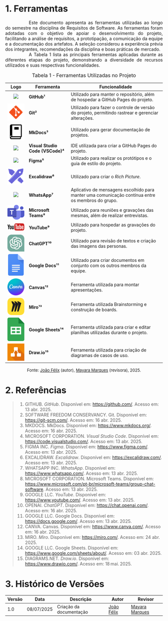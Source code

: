 # 1. Ferramentas

<div style="text-align: justify; text-indent: 2cm;">
Este documento apresenta as ferramentas utilizadas ao longo do semestre na disciplina de Requisitos de Software. As ferramentas foram adotadas com o objetivo de apoiar o desenvolvimento do projeto, facilitando a análise de requisitos, a prototipação, a comunicação da equipe e a documentação dos artefatos. A seleção considerou a experiência prévia dos integrantes, recomendações da disciplina e boas práticas de mercado.
</div>

<div style="text-align: justify; text-indent: 2cm;">
A Tabela 1 lista as principais ferramentas aplicadas durante as diferentes etapas do projeto, demonstrando a diversidade de recursos utilizados e suas respectivas funcionalidades.
</div>

<font size="3"><p style="text-align: center">Tabela 1 - Ferramentas Utilizadas no Projeto</p></font>

| Logo      | Ferramenta       | Funcionalidade                                                                 |
|-----------|------------------|--------------------------------------------------------------------------------|
| <div align="center"><img src="https://github.githubassets.com/images/modules/logos_page/GitHub-Mark.png" width="100px"> |**GitHub¹**|Utilizado para manter o repositório, além de hospedar a GitHub Pages do projeto.|
| <div align="center"><img src="../../assets/images/logos/logo_git.png" width="100px"> |**Git²**|Utilizado para fazer o controle de versão do projeto, permitindo  rastrear e gerenciar alterações.|
| <div align="center"><img src="../../assets/images/logos/logo_mkdocs.png" width="100px"> |**MkDocs³**|Utilizado para gerar documentação de projetos.|
| <div align="center"><img src="https://upload.wikimedia.org/wikipedia/commons/9/9a/Visual_Studio_Code_1.35_icon.svg" width="80px"> |**Visual Studio Code (VSCode)⁴**| IDE utilizada para criar a GitHub Pages do projeto.|
| <div align="center"><img src="https://upload.wikimedia.org/wikipedia/commons/3/33/Figma-logo.svg" width="50px"> |**Figma⁵**| Utilizado para realizar os protótipos e o guia de estilo do projeto.|
| <div align="center"><img src="../../assets/images/logos/logo_excalidraw.png" width="100px"> |**Excalidraw⁶**|Utilizado para criar o *Rich Picture*.|
| <div align="center"><img src="https://upload.wikimedia.org/wikipedia/commons/6/6b/WhatsApp.svg" width="100px"> |**WhatsApp⁷**|Aplicativo de mensagens escolhido para manter uma comunicação contínua entre os membros do grupo.|
| <div align="center"><img src="../../assets/images/logos/logo_teams.png" width="90px"> |**Microsoft Teams⁸**| Utilizado para reuniões e gravações das mesmas, além de realizar entrevistas.|
| <div align="center"><img src="../../assets/images/logos/logo_youtube.png" width="100px"> |**YouTube⁹**|Utilizado para hospedar as gravações do projeto.|
| <div align="center"><img src="../../assets/images/logos/logo_chatgpt.png" width="100px"> |**ChatGPT¹⁰**|Utilizado para revisão de textos e criação das imagens das personas.|
| <div align="center"><img src="../../assets/images/logos/logo_google_docs.png" width="50px"> |**Google Docs¹¹**|Utilizado para criar documentos em conjunto com os outros membros da equipe.|
| <div align="center"><img src="../../assets/images/logos/logo_canvas.svg" width="100px"> |**Canvas¹²**|Ferramenta utilizada para montar apresentações.|
| <div align="center"><img src="../../assets/images/logos/logo_miro.png" width="100px"> |**Miro¹³**|Ferramenta utilizada Brainstorming e construção de boards.|
| <div align="center"><img src="../../assets/images/logos/logo_google_sheets.png" width="70px"> |**Google Sheets¹⁴**|Ferramenta utilizada para criar e editar planilhas utilizadas durante o projeto.|
| <div align="center"><img src="../../assets/images/logos/logo_drawio.png" width="70px"> |**Draw.io¹⁵**|Ferramenta utilizada para criação de diagramas de casos de uso.|

<font size="2"><p style="text-align: center">Fonte: [João Félix](https://github.com/joaofmoreiraa) (autor), [Mayara Marques](https://github.com/maymarquee) (revisora), 2025.</p></font>

# 2. Referências

> 1. GITHUB. *GitHub*. Disponível em: <https://github.com/>. Acesso em: 13 abr. 2025.  
> 2. SOFTWARE FREEDOM CONSERVANCY. Git. Disponível em: <https://git-scm.com/>. Acesso em: 16 abr. 2025.  
> 3. MKDOCS. MkDocs. Disponível em: <https://www.mkdocs.org/>. Acesso em: 16 abr. 2025.  
> 4. MICROSOFT CORPORATION. *Visual Studio Code*. Disponível em: <https://code.visualstudio.com/>. Acesso em: 13 abr. 2025.  
> 5. FIGMA INC. *Figma*. Disponível em: <https://www.figma.com/>. Acesso em: 13 abr. 2025.  
> 6. EXCALIDRAW. *Excalidraw*. Disponível em: <https://excalidraw.com/>. Acesso em: 13 abr. 2025.  
> 7. WHATSAPP INC. *WhatsApp*. Disponível em: <https://www.whatsapp.com/>. Acesso em: 13 abr. 2025.  
> 8. MICROSOFT CORPORATION. Microsoft Teams. Disponível em: <https://www.microsoft.com/pt-br/microsoft-teams/group-chat-software>. Acesso em: 13 abr. 2025.  
> 9. GOOGLE LLC. *YouTube*. Disponível em: <https://www.youtube.com/>. Acesso em: 13 abr. 2025.  
> 10. OPENAI. *ChatGPT*. Disponível em: <https://chat.openai.com/>. Acesso em: 16 abr. 2025.  
> 11. GOOGLE LLC. Google Docs. Disponível em: <https://docs.google.com/>. Acesso em: 13 abr. 2025.  
> 12. CANVA. Canvas. Disponível em: <https://www.canva.com/>. Acesso em: 16 abr. 2025.  
> 13. MIRO. *Miro*. Disponível em: <https://miro.com/>. Acesso em: 24 abr. 2025.  
> 14. GOOGLE LLC. Google Sheets. Disponível em: <https://www.google.com/sheets/about/>. Acesso em: 03 abr. 2025.  
> 15. DIAGRAMS.NET. *Draw.io*. Disponível em: <https://www.drawio.com/>. Acesso em: 18 mai. 2025.  

# 3. Histórico de Versões

| Versão | Data       | Descrição               | Autor                                              | Revisor                                            |
|--------|------------|--------------------------|----------------------------------------------------|----------------------------------------------------|
| 1.0    | 08/07/2025 | Criação da documentação  | [João Félix](https://github.com/joaofmoreiraa)     | [Mayara Marques](https://github.com/maymarquee)    |